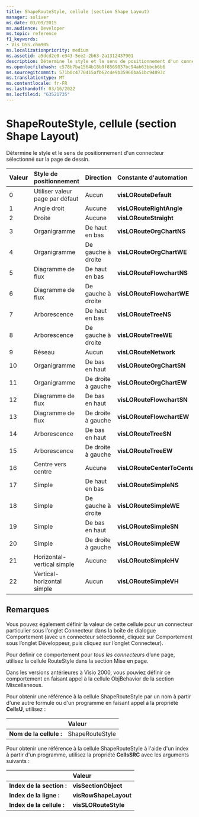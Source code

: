 ```yaml
---
title: ShapeRouteStyle, cellule (section Shape Layout)
manager: soliver
ms.date: 03/09/2015
ms.audience: Developer
ms.topic: reference
f1_keywords:
- Vis_DSS.chm905
ms.localizationpriority: medium
ms.assetid: a5dcd2e0-e343-5ee2-2b63-2a1312437901
description: Détermine le style et le sens de positionnement d'un connecteur sélectionné sur la page de dessin.
ms.openlocfilehash: c578b7ba1564b18b9f8569037bc94ab63bbcb6b6
ms.sourcegitcommit: 571b0c4770415afb62c4e9b35960ba51bc94893c
ms.translationtype: MT
ms.contentlocale: fr-FR
ms.lasthandoff: 03/16/2022
ms.locfileid: "63521735"
---
```

# <a name="shaperoutestyle-cell-shape-layout-section"></a>ShapeRouteStyle, cellule (section Shape Layout)

Détermine le style et le sens de positionnement d'un connecteur sélectionné sur la page de dessin.
  
|**Valeur**|**Style de positionnement**|**Direction**|**Constante d'automation**|
|:-----|:-----|:-----|:-----|
|0  <br/> |Utiliser valeur page par défaut  <br/> |Aucun  <br/> |**visLORouteDefault** <br/> |
|1  <br/> |Angle droit  <br/> |Aucune  <br/> |**visLORouteRightAngle** <br/> |
|2  <br/> |Droite  <br/> |Aucune  <br/> |**visLORouteStraight** <br/> |
|3  <br/> |Organigramme  <br/> |De haut en bas  <br/> |**visLORouteOrgChartNS** <br/> |
|4  <br/> |Organigramme  <br/> |De gauche à droite  <br/> |**visLORouteOrgChartWE** <br/> |
|5  <br/> |Diagramme de flux  <br/> |De haut en bas  <br/> |**visLORouteFlowchartNS** <br/> |
|6   <br/> |Diagramme de flux  <br/> |De gauche à droite  <br/> |**visLORouteFlowchartWE** <br/> |
|7   <br/> |Arborescence  <br/> |De haut en bas  <br/> |**visLORouteTreeNS** <br/> |
|8   <br/> |Arborescence  <br/> |De gauche à droite  <br/> |**visLORouteTreeWE** <br/> |
|9   <br/> |Réseau  <br/> |Aucun  <br/> |**visLORouteNetwork** <br/> |
|10  <br/> |Organigramme  <br/> |De bas en haut  <br/> |**visLORouteOrgChartSN** <br/> |
|11  <br/> |Organigramme  <br/> |De droite à gauche  <br/> |**visLORouteOrgChartEW** <br/> |
|12   <br/> |Diagramme de flux  <br/> |De bas en haut  <br/> |**visLORouteFlowchartSN** <br/> |
|13  <br/> |Diagramme de flux  <br/> |De droite à gauche  <br/> |**visLORouteFlowchartEW** <br/> |
|14   <br/> |Arborescence  <br/> |De bas en haut  <br/> |**visLORouteTreeSN** <br/> |
|15   <br/> |Arborescence  <br/> |De droite à gauche  <br/> |**visLORouteTreeEW** <br/> |
|16  <br/> |Centre vers centre  <br/> |Aucune  <br/> |**visLORouteCenterToCenter** <br/> |
|17   <br/> |Simple  <br/> |De haut en bas  <br/> |**visLORouteSimpleNS** <br/> |
|18   <br/> |Simple  <br/> |De gauche à droite  <br/> |**visLORouteSimpleWE** <br/> |
|19  <br/> |Simple  <br/> |De bas en haut  <br/> |**visLORouteSimpleSN** <br/> |
|20  <br/> |Simple  <br/> |De droite à gauche  <br/> |**visLORouteSimpleEW** <br/> |
| 21  <br/> |Horizontal-vertical simple  <br/> |Aucune  <br/> |**visLORouteSimpleHV** <br/> |
|22  <br/> |Vertical-horizontal simple  <br/> |Aucun  <br/> |**visLORouteSimpleVH** <br/> |
   
## <a name="remarks"></a>Remarques

Vous pouvez également définir la valeur de cette cellule pour un connecteur particulier sous l’onglet Connecteur dans la boîte de dialogue Comportement (avec un connecteur sélectionné, cliquez sur Comportement [](run-in-developer-mode-display-the-developer-tab.md) sous l’onglet Développeur, puis  cliquez sur l’onglet Connecteur).   
  
Pour définir ce comportement pour  *tous les connecteurs*  d’une page, utilisez la cellule RouteStyle dans la section Mise en page. 
  
Dans les versions antérieures à Visio 2000, vous pouviez définir ce comportement en faisant appel à la cellule ObjBehavior de la section Miscellaneous.
  
Pour obtenir une référence à la cellule ShapeRouteStyle par un nom à partir d'une autre formule ou d'un programme en faisant appel à la propriété **CellsU**, utilisez : 
  
||Valeur |
|:-----|:-----|
|**Nom de la cellule :**  <br/> |ShapeRouteStyle  <br/> |
   
Pour obtenir une référence à la cellule ShapeRouteStyle à l'aide d'un index à partir d'un programme, utilisez la propriété **CellsSRC** avec les arguments suivants : 
  
||Valeur |
|:-----|:-----|
|**Index de la section :**  <br/> |**visSectionObject** <br/> |
|**Index de la ligne :**  <br/> |**visRowShapeLayout** <br/> |
|**Index de la cellule :**  <br/> |**visSLORouteStyle** <br/> |
   

